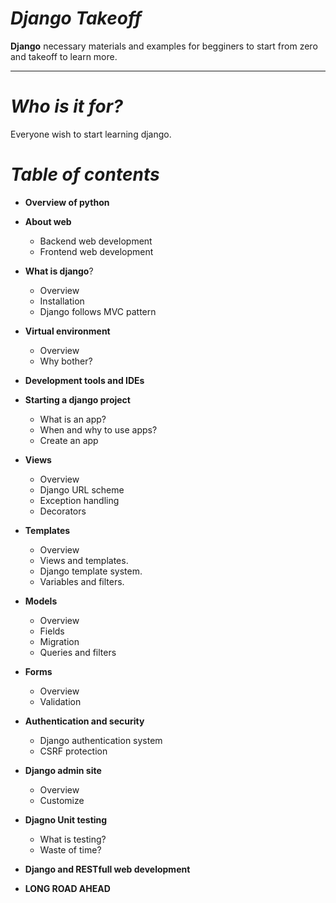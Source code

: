 _Django Takeoff_
===
**Django** necessary materials and examples for begginers to start from zero and takeoff to learn more.

---

_Who is it for?_
===
Everyone wish to start learning django.

_Table of contents_
===
* **Overview of python**
* **About web**
	* Backend web development
	* Frontend web development
* **What is django**?
	* Overview
	* Installation
	* Django follows MVC pattern
  
* **Virtual environment**
	* Overview
	* Why bother?
* **Development tools and IDEs**
* **Starting a django project**
	* What is an app?
	* When and why to use apps?
	* Create an app
* **Views**
	* Overview
	* Django URL scheme
	* Exception handling
	* Decorators
* **Templates**
	* Overview
	* Views and templates.
	* Django template system.
	* Variables and filters.
* **Models**
	* Overview
	* Fields
	* Migration
	* Queries and filters
* **Forms**
	* Overview
	* Validation
* **Authentication and security**
	* Django authentication system
	* CSRF protection
* **Django admin site**
	* Overview
	* Customize
* **Djagno Unit testing**
	* What is testing?
	* Waste of time?
* **Django and RESTfull web development**
* **LONG ROAD AHEAD**

